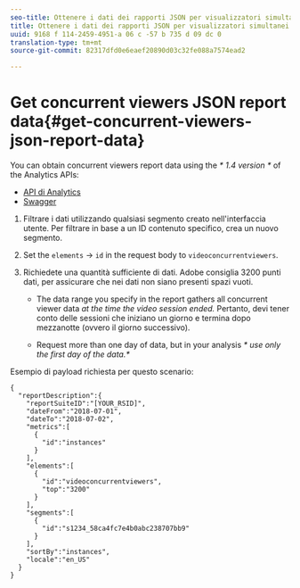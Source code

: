 ```yaml
---
seo-title: Ottenere i dati dei rapporti JSON per visualizzatori simultanei
title: Ottenere i dati dei rapporti JSON per visualizzatori simultanei
uuid: 9168 f 114-2459-4951-a 06 c -57 b 735 d 09 dc 0
translation-type: tm+mt
source-git-commit: 82317dfd0e6eaef20890d03c32fe088a7574ead2

---
```



# Get concurrent viewers JSON report data{#get-concurrent-viewers-json-report-data}

You can obtain concurrent viewers report data using the _* 1.4 version *_ of the Analytics APIs:
* [API di Analytics](https://github.com/AdobeDocs/analytics-1.4-apis)
* [Swagger](https://adobedocs.github.io/analytics-1.4-apis/swagger-docs.html#/Report/Report.Get)

1. Filtrare i dati utilizzando qualsiasi segmento creato nell'interfaccia utente. Per filtrare in base a un ID contenuto specifico, crea un nuovo segmento.
1. Set the `elements` -&gt; `id` in the request body to `videoconcurrentviewers`.
1. Richiedete una quantità sufficiente di dati. Adobe consiglia 3200 punti dati, per assicurare che nei dati non siano presenti spazi vuoti.

   * The data range you specify in the report gathers all concurrent viewer data _at the time the video session ended._ Pertanto, devi tener conto delle sessioni che iniziano un giorno e termina dopo mezzanotte (ovvero il giorno successivo).

   * Request more than one day of data, but in your analysis _* use only the first day of the data.*_

Esempio di payload richiesta per questo scenario:

```
{
  "reportDescription":{
    "reportSuiteID":"[YOUR_RSID]",
    "dateFrom":"2018-07-01",
    "dateTo":"2018-07-02",
    "metrics":[
      {
        "id":"instances"
      }
    ],
    "elements":[
      {
        "id":"videoconcurrentviewers",
        "top":"3200"
      }
    ],
    "segments":[
      {
        "id":"s1234_58ca4fc7e4b0abc238707bb9"                                         
      }
    ],
    "sortBy":"instances",
    "locale":"en_US"
  }
}
```

<!--
You can extract the concurrent viewers report data using the Experience Cloud API Explorer as follows. 

1. Navigate to: [https://marketing.adobe.com/developer/api-explorer.](https://marketing.adobe.com/developer/api-explorer)
1. Select and enter the following information in the API Explorer form:

    * **API -** Select "Report".
    * **Method -** Select "Queue".
    * **Environment -** Select your data center.
    * Request JSON - Specify the following:

        * `reportSuiteID` - For info on reports suites: [Report Suites](https://marketing.adobe.com/resources/help/en_US/sc/implement/ref-reports-report-suites.html)
        
        * `dateTo` - End date of the report.         
        
          >[!NOTE]
          >
          >The maximum time period supported is two days.

        * `dateFrom` - Start date of the report.
        * `elements : id` - Set to `"videoconcurrentviewers"`
        
        * `elements : top` - Specify the number of entries to be returned.

      Sample request body:

      ```    
      {
          "reportDescription": {
              "reportSuiteID": "[Your Report Suite ID]",
              "dateTo": "2017-09-07",
              "dateFrom": "2017-09-07"
              "metrics": [
                  {
                      "id": "instances"
                  }
              ],
              "elements": [
                  {
                      "id": "videoconcurrentviewers",
                      "top": 2880
                  }
              ]
              "locale": "en_US"
          }
      }
      
      ```

      >[!TIP]
      >
      >Some sessions are ended on the next day, and at that point the data will be available for reporting. In that case the best approach is to select 2 days (2880 minutes) of data, and use only the data for the first day (1440 minutes).

1. Click **Get Response**.

   In the Response field, you should get a `reportID`.
1. In the form, change **Method** to "Get".
1. Enter the value of the `reportID` you received in Step 3, and click **Get Response**.

   The concurrent viewers report data, in JSON format, is presented in the Response field.
   
   For example:
   
   ![](assets/api_helper_2.png) 

   ![](assets/api_helper_1.png)

-->
